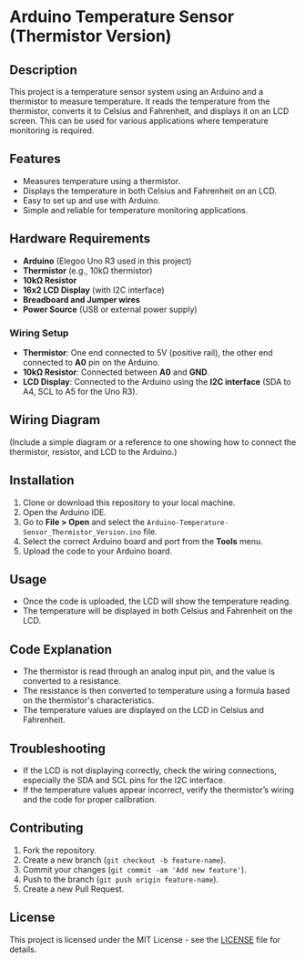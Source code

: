 # Arduino Temperature Sensor (Thermistor Version)

## Description
This project is a temperature sensor system using an Arduino and a thermistor to measure temperature. It reads the temperature from the thermistor, converts it to Celsius and Fahrenheit, and displays it on an LCD screen. This can be used for various applications where temperature monitoring is required.

## Features
- Measures temperature using a thermistor.
- Displays the temperature in both Celsius and Fahrenheit on an LCD.
- Easy to set up and use with Arduino.
- Simple and reliable for temperature monitoring applications.

## Hardware Requirements
- **Arduino** (Elegoo Uno R3 used in this project)
- **Thermistor** (e.g., 10kΩ thermistor)
- **10kΩ Resistor**
- **16x2 LCD Display** (with I2C interface)
- **Breadboard and Jumper wires**
- **Power Source** (USB or external power supply)

### Wiring Setup
- **Thermistor**: One end connected to 5V (positive rail), the other end connected to **A0** pin on the Arduino.
- **10kΩ Resistor**: Connected between **A0** and **GND**.
- **LCD Display**: Connected to the Arduino using the **I2C interface** (SDA to A4, SCL to A5 for the Uno R3).

## Wiring Diagram
(Include a simple diagram or a reference to one showing how to connect the thermistor, resistor, and LCD to the Arduino.)

## Installation
1. Clone or download this repository to your local machine.
2. Open the Arduino IDE.
3. Go to **File > Open** and select the `Arduino-Temperature-Sensor_Thermistor_Version.ino` file.
4. Select the correct Arduino board and port from the **Tools** menu.
5. Upload the code to your Arduino board.

## Usage
- Once the code is uploaded, the LCD will show the temperature reading.
- The temperature will be displayed in both Celsius and Fahrenheit on the LCD.
  
## Code Explanation
- The thermistor is read through an analog input pin, and the value is converted to a resistance.
- The resistance is then converted to temperature using a formula based on the thermistor's characteristics.
- The temperature values are displayed on the LCD in Celsius and Fahrenheit.

## Troubleshooting
- If the LCD is not displaying correctly, check the wiring connections, especially the SDA and SCL pins for the I2C interface.
- If the temperature values appear incorrect, verify the thermistor’s wiring and the code for proper calibration.

## Contributing
1. Fork the repository.
2. Create a new branch (`git checkout -b feature-name`).
3. Commit your changes (`git commit -am 'Add new feature'`).
4. Push to the branch (`git push origin feature-name`).
5. Create a new Pull Request.

## License
This project is licensed under the MIT License - see the [LICENSE](LICENSE) file for details.
